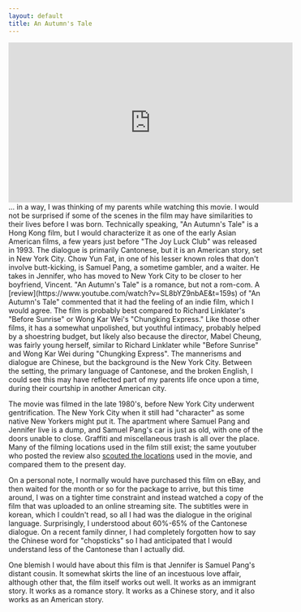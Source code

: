 ```yaml
---
layout: default
title: An Autumn's Tale
---
```

<div class="video-container">
<iframe width="560" height="315" src="https://www.youtube.com/embed/S7RKXY2GpUc" frameborder="0" allow="accelerometer; autoplay; encrypted-media; gyroscope; picture-in-picture" allowfullscreen></iframe>
</div>
... in a way, I was thinking of my parents while watching this movie. I would not be surprised if some of the scenes in the film may have similarities to their lives before I was born. Technically speaking, "An Autumn's Tale" is a Hong Kong film, but I would characterize it as one of the early Asian American films, a few years just before "The Joy Luck Club" was released in 1993. The dialogue is primarily Cantonese, but it is an American story, set in New York City. Chow Yun Fat, in one of his lesser known roles that don't involve butt-kicking, is Samuel Pang, a sometime gambler, and a waiter. He takes in Jennifer, who has moved to New York City to be closer to her boyfriend, Vincent. "An Autumn's Tale" is a romance, but not a rom-com. A [review](https://www.youtube.com/watch?v=SL8bYZ9nbAE&t=159s) of "An Autumn's Tale" commented that it had the feeling of an indie film, which I would agree. The film is probably best compared to Richard Linklater's "Before Sunrise" or Wong Kar Wei's "Chungking Express." Like those other films, it has a somewhat unpolished, but youthful intimacy, probably helped by a shoestring budget, but likely also because the director, Mabel Cheung, was fairly young herself, similar to Richard Linklater while "Before Sunrise" and Wong Kar Wei during "Chungking Express". The mannerisms and dialogue are Chinese, but the background is the New York City. Between the setting, the primary language of Cantonese, and the broken English, I could see this may have reflected part of my parents life once upon a time, during their courtship in another American city.

The movie was filmed in the late 1980's, before New York City underwent gentrification. The New York City when it still had "character" as some native New Yorkers might put it. The apartment where Samuel Pang and Jennifer live is a dump, and Samuel Pang's car is just as old, with one of the doors unable to close. Graffiti and miscellaneous trash is all over the place. Many of the filming locations used in the film still exist; the same youtuber who posted the review also [scouted the locations](https://www.youtube.com/watch?v=h0llLS4QWI0) used in the movie, and compared them to the present day.

On a personal note, I normally would have purchased this film on eBay, and then waited for the month or so for the package to arrive, but this time around, I was on a tighter time constraint and instead watched a copy of the film that was uploaded to an online streaming site. The subtitles were in korean, which I couldn't read, so all I had was the dialogue in the original language. Surprisingly, I understood about 60%-65% of the Cantonese dialogue. On a recent family dinner, I had completely forgotten how to say the Chinese word for "chopsticks" so I had anticipated that I would understand less of the Cantonese than I actually did.

One blemish I would have about this film is that Jennifer is Samuel Pang's distant cousin. It somewhat skirts the line of an incestuous love affair, although other that, the film itself works out well. It works as an immigrant story. It works as a romance story. It works as a Chinese story, and it also works as an American story.

